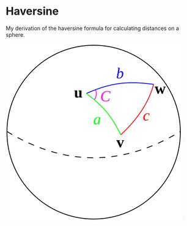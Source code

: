 # Haversine

My derivation of the haversine formula for calculating distances on a sphere. 

![](law-of-haversines.svg)

